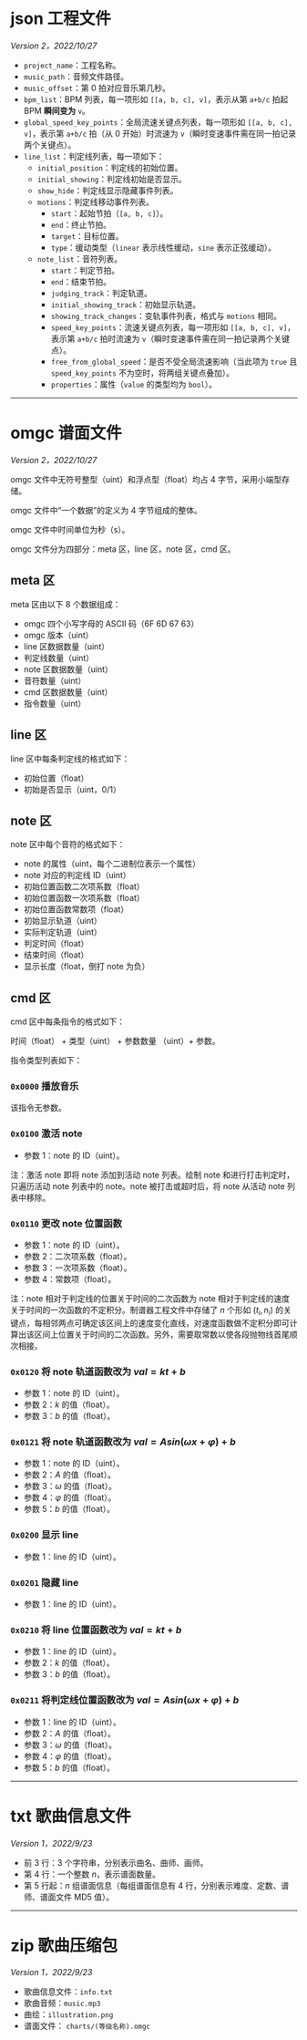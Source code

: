 # json 工程文件

*Version 2，2022/10/27*

- `project_name`：工程名称。
- `music_path`：音频文件路径。
- `music_offset`：第 $0$ 拍对应音乐第几秒。
- `bpm_list`：BPM 列表，每一项形如 `[[a, b, c], v]`，表示从第 `a+b/c` 拍起 BPM **瞬间变为** `v`。
- `global_speed_key_points`：全局流速关键点列表，每一项形如 `[[a, b, c], v]`，表示第 `a+b/c` 拍（从 $0$ 开始）时流速为 `v`（瞬时变速事件需在同一拍记录两个关键点）。
- `line_list`：判定线列表，每一项如下：
  - `initial_position`：判定线的初始位置。
  - `initial_showing`：判定线初始是否显示。
  - `show_hide`：判定线显示隐藏事件列表。
  - `motions`：判定线移动事件列表。
    - `start`：起始节拍（`[a, b, c]`）。
    - `end`：终止节拍。
    - `target`：目标位置。
    - `type`：缓动类型（`linear` 表示线性缓动，`sine` 表示正弦缓动）。
  - `note_list`：音符列表。
    - `start`：判定节拍。
    - `end`：结束节拍。
    - `judging_track`：判定轨道。
    - `initial_showing_track`：初始显示轨道。
    - `showing_track_changes`：变轨事件列表，格式与 `motions` 相同。
    - `speed_key_points`：流速关键点列表，每一项形如 `[[a, b, c], v]`，表示第 `a+b/c` 拍时流速为 `v`（瞬时变速事件需在同一拍记录两个关键点）。
    - `free_from_global_speed`：是否不受全局流速影响（当此项为 `true` 且 `speed_key_points` 不为空时，将两组关键点叠加）。
    - `properties`：属性（`value` 的类型均为 `bool`）。

---

# omgc 谱面文件

*Version 2，2022/10/27*

omgc 文件中无符号整型（uint）和浮点型（float）均占 4 字节，采用小端型存储。

omgc 文件中“一个数据”的定义为 4 字节组成的整体。

omgc 文件中时间单位为秒（s）。

omgc 文件分为四部分：meta 区，line 区，note 区，cmd 区。

## meta 区

meta 区由以下 8 个数据组成：

- omgc 四个小写字母的 ASCII 码（6F 6D 67 63）
- omgc 版本（uint）
- line 区数据数量（uint）
- 判定线数量（uint）
- note 区数据数量（uint）
- 音符数量（uint）
- cmd 区数据数量（uint）
- 指令数量（uint）

## line 区

line 区中每条判定线的格式如下：

- 初始位置（float）
- 初始是否显示（uint，0/1）

## note 区

note 区中每个音符的格式如下：

- note 的属性（uint，每个二进制位表示一个属性）
- note 对应的判定线 ID（uint）
- 初始位置函数二次项系数（float）
- 初始位置函数一次项系数（float）
- 初始位置函数常数项（float）
- 初始显示轨道（uint）
- 实际判定轨道（uint）
- 判定时间（float）
- 结束时间（float）
- 显示长度（float，倒打 note 为负）

## cmd 区

cmd 区中每条指令的格式如下：

时间（float） + 类型（uint） + 参数数量 （uint）+ 参数。

指令类型列表如下：

### `0x0000` 播放音乐

该指令无参数。

### `0x0100` 激活 note

- 参数 1：note 的 ID（uint）。

注：激活 note 即将 note 添加到活动 note 列表。绘制 note 和进行打击判定时，只遍历活动 note 列表中的 note。note 被打击或超时后，将 note 从活动 note 列表中移除。

### `0x0110` 更改 note 位置函数

- 参数 1：note 的 ID（uint）。
- 参数 2：二次项系数（float）。
- 参数 3：一次项系数（float）。
- 参数 4：常数项（float）。

注：note 相对于判定线的位置关于时间的二次函数为 note 相对于判定线的速度关于时间的一次函数的不定积分。制谱器工程文件中存储了 $n$ 个形如 $(t_i,n_i)$ 的关键点，每相邻两点可确定该区间上的速度变化直线，对速度函数做不定积分即可计算出该区间上位置关于时间的二次函数。另外，需要取常数以使各段抛物线首尾顺次相接。

### `0x0120` 将 note 轨道函数改为 $val=kt+b$

- 参数 1：note 的 ID（uint）。
- 参数 2：$k$ 的值（float）。
- 参数 3：$b$ 的值（float）。

### `0x0121` 将 note 轨道函数改为 $val=Asin(\omega x+\varphi)+b$

- 参数 1：note 的 ID（uint）。
- 参数 2：$A$ 的值（float）。
- 参数 3：$\omega$ 的值（float）。
- 参数 4：$\varphi$ 的值（float）。
- 参数 5：$b$ 的值（float）。

### `0x0200` 显示 line

- 参数 1：line 的 ID（uint）。

### `0x0201` 隐藏 line

- 参数 1：line 的 ID（uint）。

### `0x0210` 将 line 位置函数改为 $val=kt+b$

- 参数 1：line 的 ID（uint）。
- 参数 2：$k$ 的值（float）。
- 参数 3：$b$ 的值（float）。

### `0x0211` 将判定线位置函数改为 $val=Asin(\omega x+\varphi)+b$

- 参数 1：line 的 ID（uint）。
- 参数 2：$A$ 的值（float）。
- 参数 3：$\omega$ 的值（float）。
- 参数 4：$\varphi$ 的值（float）。
- 参数 5：$b$ 的值（float）。

---

# txt 歌曲信息文件

*Version 1，2022/9/23*

- 前 3 行：3 个字符串，分别表示曲名、曲师、画师。
- 第 4 行：一个整数 $n$，表示谱面数量。
- 第 5 行起：$n$ 组谱面信息（每组谱面信息有 4 行，分别表示难度、定数、谱师、谱面文件 MD5 值）。

---

# zip 歌曲压缩包

*Version 1，2022/9/23*

- 歌曲信息文件：`info.txt`
- 歌曲音频：`music.mp3`
- 曲绘：`illustration.png`
- 谱面文件： `charts/(等级名称).omgc`
